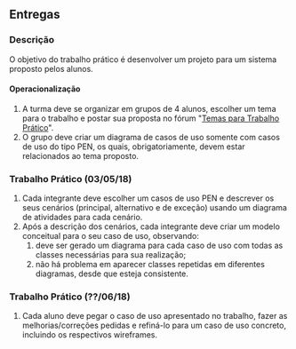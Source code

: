 ## Entregas

### Descrição
O objetivo do trabalho prático é desenvolver um projeto para um sistema proposto pelos alunos.

#### Operacionalização
1. A turma deve se organizar em grupos de 4 alunos, escolher um tema para o trabalho e postar sua proposta no fórum "[Temas para Trabalho Prático](https://moodle.unipampa.edu.br/moodle/mod/forum/discuss.php?d=50462 "MPS - 2018/01: Tema para Trabalho Prático")".
2. O grupo deve criar um diagrama de casos de uso somente com casos de uso do tipo PEN, os quais, obrigatoriamente, devem estar relacionados ao tema proposto.

### Trabalho Prático (03/05/18)
1. Cada integrante deve escolher um casos de uso PEN e descrever os seus cenários (principal, alternativo e de exceção) usando um diagrama de atividades para cada cenário.
2. Após a descrição dos cenários, cada integrante deve criar um modelo conceitual para o seu caso de uso, observando:
   1. deve ser gerado um diagrama para cada caso de uso com todas as classes necessárias para sua realização;
   2. não há problema em aparecer classes repetidas em diferentes diagramas, desde que esteja consistente.

### Trabalho Prático (??/06/18)
1. Cada aluno deve pegar o caso de uso apresentado no trabalho, fazer as melhorias/correções pedidas e refiná-lo para um caso de uso concreto, incluindo os respectivos wireframes.